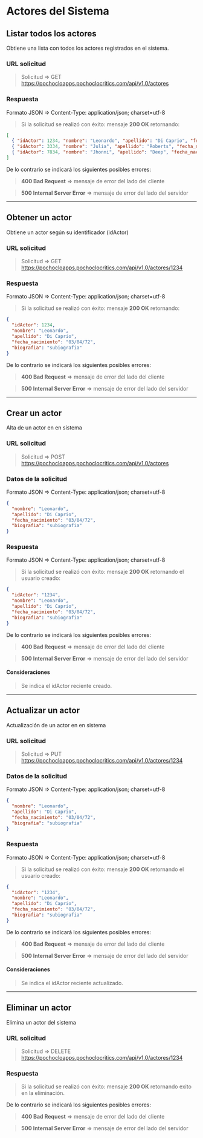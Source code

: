 # Actores del Sistema

## Listar todos los actores

Obtiene una lista con todos los actores registrados en el sistema.

### URL solicitud

> Solicitud => GET <https://pochocloapps.pochoclocritics.com/api/v1.0/actores>

### Respuesta

Formato JSON => Content-Type: application/json; charset=utf-8

>Si la solicitud se realizó con éxito: mensaje **200 OK** retornando:

```json
[
  { "idActor": 1234, "nombre": "Leonardo", "apellido": "Di Caprio", "fecha_nacimiento": "03/04/72", "biografia": "subiografia"},
  { "idActor": 3334, "nombre": "Julia", "apellido": "Roberts", "fecha_nacimiento": "03/04/78", "biografia": "subiografia"},
  { "idActor": 7834, "nombre": "Jhonni", "apellido": "Deep", "fecha_nacimiento": "03/04/72", "biografia": "subiografia"},
]
```

De lo contrario se indicará los siguientes posibles errores:

> **400 Bad Request** => mensaje de error del lado del cliente

> **500 Internal Server Error** => mensaje de error del lado del servidor

---

## Obtener un actor

Obtiene un actor según su identificador (idActor)

### URL solicitud

> Solicitud => GET <https://pochocloapps.pochoclocritics.com/api/v1.0/actores/1234>

### Respuesta

Formato JSON => Content-Type: application/json; charset=utf-8

>Si la solicitud se realizó con éxito: mensaje **200 OK** retornando:

```json
{
  "idActor": 1234,
  "nombre": "Leonardo",
  "apellido": "Di Caprio",
  "fecha_nacimiento": "03/04/72",
  "biografia": "subiografia"
}
```

De lo contrario se indicará los siguientes posibles errores:

> **400 Bad Request** => mensaje de error del lado del cliente

> **500 Internal Server Error** => mensaje de error del lado del servidor

---

## Crear un actor

Alta de un actor en en sistema

### URL solicitud

>Solicitud => POST  <https://pochocloapps.pochoclocritics.com/api/v1.0/actores>

### Datos de la solicitud

Formato JSON => Content-Type: application/json; charset=utf-8

```json
{
  "nombre": "Leonardo",
  "apellido": "Di Caprio",
  "fecha_nacimiento": "03/04/72",
  "biografia": "subiografia"
}
```

### Respuesta

Formato JSON => Content-Type: application/json; charset=utf-8

>Si la solicitud se realizó con éxito: mensaje **200 OK** retornando el usuario creado:

```json
{
  "idActor": "1234",
  "nombre": "Leonardo",
  "apellido": "Di Caprio",
  "fecha_nacimiento": "03/04/72",
  "biografia": "subiografia"
}
```

De lo contrario se indicará los siguientes posibles errores:

> **400 Bad Request** => mensaje de error del lado del cliente

> **500 Internal Server Error** => mensaje de error del lado del servidor

#### Consideraciones

> Se indica el idActor reciente creado.

---

## Actualizar un actor

Actualización de un actor en en sistema

### URL solicitud

>Solicitud => PUT  <https://pochocloapps.pochoclocritics.com/api/v1.0/actores/1234>

### Datos de la solicitud

Formato JSON => Content-Type: application/json; charset=utf-8

```json
{
  "nombre": "Leonardo",
  "apellido": "Di Caprio",
  "fecha_nacimiento": "03/04/72",
  "biografia": "subiografia"
}
```

### Respuesta

Formato JSON => Content-Type: application/json; charset=utf-8

>Si la solicitud se realizó con éxito: mensaje **200 OK** retornando el usuario creado:

```json
{
  "idActor": "1234",
  "nombre": "Leonardo",
  "apellido": "Di Caprio",
  "fecha_nacimiento": "03/04/72",
  "biografia": "subiografia"
}
```

De lo contrario se indicará los siguientes posibles errores:

> **400 Bad Request** => mensaje de error del lado del cliente

> **500 Internal Server Error** => mensaje de error del lado del servidor

#### Consideraciones

> Se indica el idActor reciente actualizado.

---

## Eliminar un actor

Elimina un actor del sistema

### URL solicitud

> Solicitud => DELETE  <https://pochocloapps.pochoclocritics.com/api/v1.0/actores/1234>

### Respuesta

> Si la solicitud se realizó con éxito: mensaje **200 OK** retornando exito en la eliminación.

De lo contrario se indicará los siguientes posibles errores:

> **400 Bad Request** => mensaje de error del lado del cliente

> **500 Internal Server Error** => mensaje de error del lado del servidor
